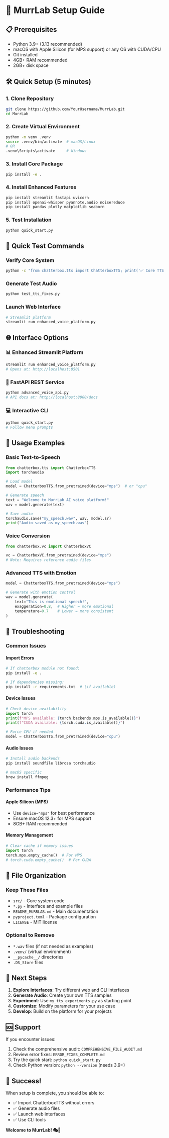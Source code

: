 # 🚀 MurrLab Setup Guide

## 📋 **Prerequisites**

- Python 3.9+ (3.13 recommended)
- macOS with Apple Silicon (for MPS support) or any OS with CUDA/CPU
- Git installed
- 4GB+ RAM recommended
- 2GB+ disk space

## 🛠️ **Quick Setup (5 minutes)**

### 1. **Clone Repository**
```bash
git clone https://github.com/YourUsername/MurrLab.git
cd MurrLab
```

### 2. **Create Virtual Environment**
```bash
python -m venv .venv
source .venv/bin/activate  # macOS/Linux
# OR
.venv\Scripts\activate     # Windows
```

### 3. **Install Core Package**
```bash
pip install -e .
```

### 4. **Install Enhanced Features**
```bash
pip install streamlit fastapi uvicorn
pip install openai-whisper pyannote.audio noisereduce
pip install pandas plotly matplotlib seaborn
```

### 5. **Test Installation**
```bash
python quick_start.py
```

## 🎯 **Quick Test Commands**

### **Verify Core System**
```bash
python -c "from chatterbox.tts import ChatterboxTTS; print('✅ Core TTS working!')"
```

### **Generate Test Audio**
```bash
python test_tts_fixes.py
```

### **Launch Web Interface**
```bash
# Streamlit platform
streamlit run enhanced_voice_platform.py
```

## 🌐 **Interface Options**

### **📊 Enhanced Streamlit Platform**
```bash
streamlit run enhanced_voice_platform.py
# Opens at: http://localhost:8501
```

### **🔌 FastAPI REST Service**
```bash
python advanced_voice_api.py
# API docs at: http://localhost:8000/docs
```

### **💻 Interactive CLI**
```bash
python quick_start.py
# Follow menu prompts
```

## 🎵 **Usage Examples**

### **Basic Text-to-Speech**
```python
from chatterbox.tts import ChatterboxTTS
import torchaudio

# Load model
model = ChatterboxTTS.from_pretrained(device="mps")  # or "cpu"

# Generate speech
text = "Welcome to MurrLab AI voice platform!"
wav = model.generate(text)

# Save audio
torchaudio.save("my_speech.wav", wav, model.sr)
print("Audio saved as my_speech.wav")
```

### **Voice Conversion**
```python
from chatterbox.vc import ChatterboxVC

vc = ChatterboxVC.from_pretrained(device="mps")
# Note: Requires reference audio files
```

### **Advanced TTS with Emotion**
```python
model = ChatterboxTTS.from_pretrained(device="mps")

# Generate with emotion control
wav = model.generate(
    text="This is emotional speech!",
    exaggeration=0.8,  # Higher = more emotional
    temperature=0.7    # Lower = more consistent
)
```

## 🔧 **Troubleshooting**

### **Common Issues**

#### **Import Errors**
```bash
# If chatterbox module not found:
pip install -e .

# If dependencies missing:
pip install -r requirements.txt  # (if available)
```

#### **Device Issues**
```python
# Check device availability
import torch
print(f"MPS available: {torch.backends.mps.is_available()}")
print(f"CUDA available: {torch.cuda.is_available()}")

# Force CPU if needed
model = ChatterboxTTS.from_pretrained(device="cpu")
```

#### **Audio Issues**
```bash
# Install audio backends
pip install soundfile librosa torchaudio

# macOS specific
brew install ffmpeg
```

### **Performance Tips**

#### **Apple Silicon (MPS)**
- Use `device="mps"` for best performance
- Ensure macOS 12.3+ for MPS support
- 8GB+ RAM recommended

#### **Memory Management**
```python
# Clear cache if memory issues
import torch
torch.mps.empty_cache()  # For MPS
# torch.cuda.empty_cache()  # For CUDA
```

## 📁 **File Organization**

### **Keep These Files**
- `src/` - Core system code
- `*.py` - Interface and example files
- `README_MURRLAB.md` - Main documentation
- `pyproject.toml` - Package configuration
- `LICENSE` - MIT license

### **Optional to Remove**
- `*.wav` files (if not needed as examples)
- `.venv/` (virtual environment)
- `__pycache__/` directories
- `.DS_Store` files

## 🌟 **Next Steps**

1. **Explore Interfaces**: Try different web and CLI interfaces
2. **Generate Audio**: Create your own TTS samples
3. **Experiment**: Use `my_tts_experiments.py` as starting point
4. **Customize**: Modify parameters for your use case
5. **Develop**: Build on the platform for your projects

## 🆘 **Support**

If you encounter issues:

1. Check the comprehensive audit: `COMPREHENSIVE_FILE_AUDIT.md`
2. Review error fixes: `ERROR_FIXES_COMPLETE.md`
3. Try the quick start: `python quick_start.py`
4. Check Python version: `python --version` (needs 3.9+)

## 🎉 **Success!**

When setup is complete, you should be able to:
- ✅ Import ChatterboxTTS without errors
- ✅ Generate audio files
- ✅ Launch web interfaces
- ✅ Use CLI tools

**Welcome to MurrLab! 🎭🚀**
